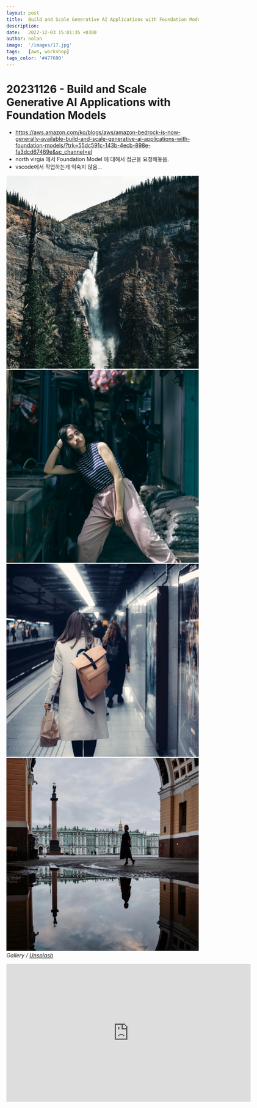 ```yaml
---
layout: post
title:  Build and Scale Generative AI Applications with Foundation Models
description:
date:   2022-12-03 15:01:35 +0300
author: nolan
image:  '/images/17.jpg'
tags:   [aws, workshop]
tags_color: '#477690'
---
```



# 20231126 - Build and Scale Generative AI Applications with Foundation Models
* https://aws.amazon.com/ko/blogs/aws/amazon-bedrock-is-now-generally-available-build-and-scale-generative-ai-applications-with-foundation-models/?trk=55dc591c-143b-4ecb-898e-fa3dcd67469e&sc_channel=el
* north virgia 에서 Foundation Model 에 대해서 접근을 요청해놓음.
* vscode에서 작업하는게 익숙지 않음...



<div class="gallery-box">
  <div class="gallery gallery--post">
    <img src="/images/32.jpg" loading="lazy" alt="Mountains">
    <img src="/images/33.jpg" loading="lazy" alt="Woman">
    <img src="/images/34.jpg" loading="lazy" alt="Subway">
    <img src="/images/35.jpg" loading="lazy" alt="City">
  </div>
  <em>Gallery / <a href="https://unsplash.com/" target="_blank">Unsplash</a></em>
</div>



<p><iframe src="https://player.vimeo.com/video/148003889?h=d36b8b4cbb" loading="lazy" width="640" height="360" frameborder="0" allowfullscreen></iframe></p>

